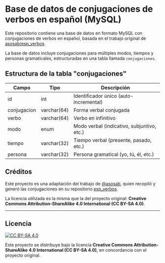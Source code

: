 # Base de datos de conjugaciones de verbos en español (MySQL)

Este repositorio contiene una base de datos en formato MySQL con conjugaciones de verbos en español, basada en el trabajo original de [asosab/esp_verbos](https://github.com/asosab/esp_verbos).

La base de datos incluye conjugaciones para múltiples modos, tiempos y personas gramaticales, estructuradas en una tabla llamada `conjugaciones`.

## Estructura de la tabla "conjugaciones"

| Campo        | Tipo           | Descripción                                   |
|--------------|----------------|-----------------------------------------------|
| id           | int            | Identificador único (auto-incremental)        |
| conjugacion  | varchar(64)    | Forma verbal conjugada                        |
| verbo        | varchar(64)    | Verbo en infinitivo                           |
| modo         | enum           | Modo verbal (indicativo, subjuntivo, etc.)    |
| tiempo       | varchar(32)    | Tiempo verbal (presente, pasado, etc.)        |
| persona      | varchar(32)    | Persona gramatical (yo, tú, él, etc.)         |

## Créditos

Este proyecto es una adaptación del trabajo de [@asosab](https://github.com/asosab), quien recopiló y generó las conjugaciones en su repositorio [esp_verbos](https://github.com/asosab/esp_verbos).

La licencia utilizada es la misma que la del proyecto original: **Creative Commons Attribution-ShareAlike 4.0 International (CC BY-SA 4.0)**.

---

## Licencia

[![CC BY-SA 4.0](https://licensebuttons.net/l/by-sa/4.0/88x31.png)](https://creativecommons.org/licenses/by-sa/4.0/)

Este proyecto se distribuye bajo la licencia **Creative Commons Attribution-ShareAlike 4.0 International (CC BY-SA 4.0)**, en concordancia con el proyecto original.
